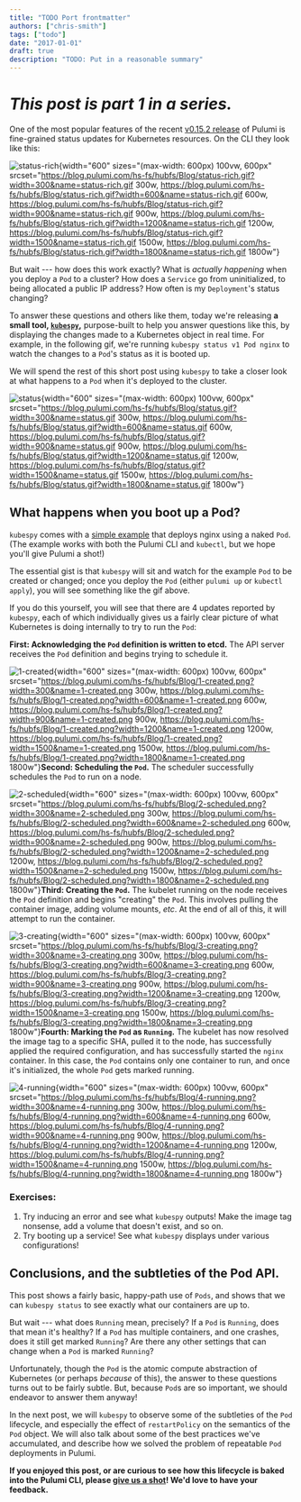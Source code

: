 ```yaml
---
title: "TODO Port frontmatter"
authors: ["chris-smith"]
tags: ["todo"]
date: "2017-01-01"
draft: true
description: "TODO: Put in a reasonable summary"
---
```



*This post is **part 1** in a series.*
======================================

One of the most popular features of the recent [v0.15.2
release](https://blog.pulumi.com/cloud-native-infrastructure-with-kubernetes-and-pulumi)
of Pulumi is fine-grained status updates for Kubernetes resources. On
the CLI they look like this:

![status-rich](https://blog.pulumi.com/hs-fs/hubfs/Blog/status-rich.gif?width=600&name=status-rich.gif){width="600"
sizes="(max-width: 600px) 100vw, 600px"
srcset="https://blog.pulumi.com/hs-fs/hubfs/Blog/status-rich.gif?width=300&name=status-rich.gif 300w, https://blog.pulumi.com/hs-fs/hubfs/Blog/status-rich.gif?width=600&name=status-rich.gif 600w, https://blog.pulumi.com/hs-fs/hubfs/Blog/status-rich.gif?width=900&name=status-rich.gif 900w, https://blog.pulumi.com/hs-fs/hubfs/Blog/status-rich.gif?width=1200&name=status-rich.gif 1200w, https://blog.pulumi.com/hs-fs/hubfs/Blog/status-rich.gif?width=1500&name=status-rich.gif 1500w, https://blog.pulumi.com/hs-fs/hubfs/Blog/status-rich.gif?width=1800&name=status-rich.gif 1800w"}


But wait --- how does this work exactly? What is *actually happening*
when you deploy a `Pod` to a cluster? How does a `Service` go from
uninitialized, to being allocated a public IP address? How often is my
`Deployment`'s status changing?

To answer these questions and others like them, today we're releasing
**a small tool, [`kubespy`](https://github.com/pulumi/kubespy),**
purpose-built to help you answer questions like this, by displaying the
changes made to a Kubernetes object in real time. For example, in the
following gif, we're running `kubespy status v1 Pod nginx` to watch the
changes to a `Pod`'s status as it is booted up.

We will spend the rest of this short post using `kubespy` to take a
closer look at what happens to a `Pod` when it's deployed to the
cluster.

![status](https://blog.pulumi.com/hs-fs/hubfs/Blog/status.gif?width=600&name=status.gif){width="600"
sizes="(max-width: 600px) 100vw, 600px"
srcset="https://blog.pulumi.com/hs-fs/hubfs/Blog/status.gif?width=300&name=status.gif 300w, https://blog.pulumi.com/hs-fs/hubfs/Blog/status.gif?width=600&name=status.gif 600w, https://blog.pulumi.com/hs-fs/hubfs/Blog/status.gif?width=900&name=status.gif 900w, https://blog.pulumi.com/hs-fs/hubfs/Blog/status.gif?width=1200&name=status.gif 1200w, https://blog.pulumi.com/hs-fs/hubfs/Blog/status.gif?width=1500&name=status.gif 1500w, https://blog.pulumi.com/hs-fs/hubfs/Blog/status.gif?width=1800&name=status.gif 1800w"}

What happens when you boot up a Pod?
-------------------------------------------------------------------------------

`kubespy` comes with a [simple
example](https://github.com/pulumi/kubespy/tree/master/examples/trivial-pulumi-example)
that deploys nginx using a naked `Pod`. (The example works with both the
Pulumi CLI and `kubectl`, but we hope you'll give Pulumi a shot!)

The essential gist is that `kubespy` will sit and watch for the example
`Pod` to be created or changed; once you deploy the `Pod` (either
`pulumi up` or `kubectl apply`), you will see something like the gif
above.

If you do this yourself, you will see that there are 4 updates reported
by `kubespy`, each of which individually gives us a fairly clear picture
of what Kubernetes is doing internally to try to run the `Pod`:

**First: Acknowledging the `Pod` definition is written to etcd.** The
API server receives the `Pod` definition and begins trying to schedule
it.

![1-created](https://blog.pulumi.com/hs-fs/hubfs/Blog/1-created.png?width=600&name=1-created.png){width="600"
sizes="(max-width: 600px) 100vw, 600px"
srcset="https://blog.pulumi.com/hs-fs/hubfs/Blog/1-created.png?width=300&name=1-created.png 300w, https://blog.pulumi.com/hs-fs/hubfs/Blog/1-created.png?width=600&name=1-created.png 600w, https://blog.pulumi.com/hs-fs/hubfs/Blog/1-created.png?width=900&name=1-created.png 900w, https://blog.pulumi.com/hs-fs/hubfs/Blog/1-created.png?width=1200&name=1-created.png 1200w, https://blog.pulumi.com/hs-fs/hubfs/Blog/1-created.png?width=1500&name=1-created.png 1500w, https://blog.pulumi.com/hs-fs/hubfs/Blog/1-created.png?width=1800&name=1-created.png 1800w"}**Second:
Scheduling the `Pod`.** The scheduler successfully schedules the `Pod`
to run on a node.

![2-scheduled](https://blog.pulumi.com/hs-fs/hubfs/Blog/2-scheduled.png?width=600&name=2-scheduled.png){width="600"
sizes="(max-width: 600px) 100vw, 600px"
srcset="https://blog.pulumi.com/hs-fs/hubfs/Blog/2-scheduled.png?width=300&name=2-scheduled.png 300w, https://blog.pulumi.com/hs-fs/hubfs/Blog/2-scheduled.png?width=600&name=2-scheduled.png 600w, https://blog.pulumi.com/hs-fs/hubfs/Blog/2-scheduled.png?width=900&name=2-scheduled.png 900w, https://blog.pulumi.com/hs-fs/hubfs/Blog/2-scheduled.png?width=1200&name=2-scheduled.png 1200w, https://blog.pulumi.com/hs-fs/hubfs/Blog/2-scheduled.png?width=1500&name=2-scheduled.png 1500w, https://blog.pulumi.com/hs-fs/hubfs/Blog/2-scheduled.png?width=1800&name=2-scheduled.png 1800w"}**Third:
Creating the `Pod`.** The kubelet running on the node receives the `Pod`
definition and begins "creating" the `Pod`. This involves pulling the
container image, adding volume mounts, *etc*. At the end of all of this,
it will attempt to run the container.

![3-creating](https://blog.pulumi.com/hs-fs/hubfs/Blog/3-creating.png?width=600&name=3-creating.png){width="600"
sizes="(max-width: 600px) 100vw, 600px"
srcset="https://blog.pulumi.com/hs-fs/hubfs/Blog/3-creating.png?width=300&name=3-creating.png 300w, https://blog.pulumi.com/hs-fs/hubfs/Blog/3-creating.png?width=600&name=3-creating.png 600w, https://blog.pulumi.com/hs-fs/hubfs/Blog/3-creating.png?width=900&name=3-creating.png 900w, https://blog.pulumi.com/hs-fs/hubfs/Blog/3-creating.png?width=1200&name=3-creating.png 1200w, https://blog.pulumi.com/hs-fs/hubfs/Blog/3-creating.png?width=1500&name=3-creating.png 1500w, https://blog.pulumi.com/hs-fs/hubfs/Blog/3-creating.png?width=1800&name=3-creating.png 1800w"}**Fourth:
Marking the `Pod` as `Running`.** The kubelet has now resolved the image
tag to a specific SHA, pulled it to the node, has successfully applied
the required configuration, and has successfully started the `nginx`
container. In this case, the `Pod` contains only one container to run,
and once it's initialized, the whole `Pod` gets marked running.

![4-running](https://blog.pulumi.com/hs-fs/hubfs/Blog/4-running.png?width=600&name=4-running.png){width="600"
sizes="(max-width: 600px) 100vw, 600px"
srcset="https://blog.pulumi.com/hs-fs/hubfs/Blog/4-running.png?width=300&name=4-running.png 300w, https://blog.pulumi.com/hs-fs/hubfs/Blog/4-running.png?width=600&name=4-running.png 600w, https://blog.pulumi.com/hs-fs/hubfs/Blog/4-running.png?width=900&name=4-running.png 900w, https://blog.pulumi.com/hs-fs/hubfs/Blog/4-running.png?width=1200&name=4-running.png 1200w, https://blog.pulumi.com/hs-fs/hubfs/Blog/4-running.png?width=1500&name=4-running.png 1500w, https://blog.pulumi.com/hs-fs/hubfs/Blog/4-running.png?width=1800&name=4-running.png 1800w"}

### Exercises:

1.  Try inducing an error and see what `kubespy` outputs! Make the image
    tag nonsense, add a volume that doesn't exist, and so on.
2.  Try booting up a service! See what `kubespy` displays under various
    configurations!  

Conclusions, and the subtleties of the Pod API.
----------------------------------------------------------------------------------------------------

This post shows a fairly basic, happy-path use of `Pods`, and shows that
we can `kubespy status` to see exactly what our containers are up to.

But wait --- what does `Running` mean, precisely? If a `Pod` is
`Running`, does that mean it's healthy? If a `Pod` has multiple
containers, and one crashes, does it still get marked `Running`? Are
there any other settings that can change when a `Pod` is marked
`Running`?

Unfortunately, though the `Pod` is the atomic compute abstraction of
Kubernetes (or perhaps *because* of this), the answer to these questions
turns out to be fairly subtle. But, because `Pod`s are so important, we
should endeavor to answer them anyway!

In the next post, we will `kubespy` to observe some of the subtleties of
the `Pod` lifecycle, and especially the effect of `restartPolicy` on the
semantics of the `Pod` object. We will also talk about some of the best
practices we've accumulated, and describe how we solved the problem of
repeatable `Pod` deployments in Pulumi.

**If you enjoyed this post, or are curious to see how this lifecycle is
baked into the Pulumi CLI, please [give us a
shot](https://www.pulumi.com/kubernetes/)! We'd love to have your
feedback.**

